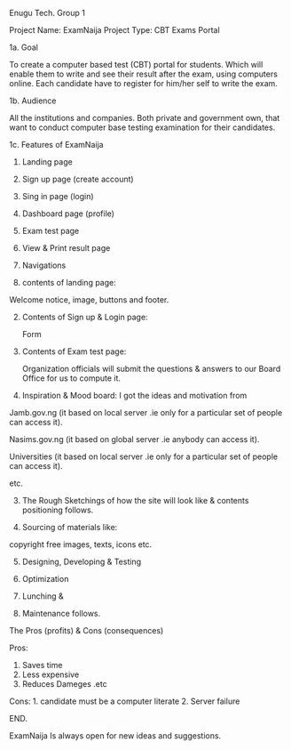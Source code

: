 Enugu Tech. Group 1

Project Name: ExamNaija
Project Type: CBT Exams Portal

1a. Goal

To create a computer based test (CBT) portal for students. Which will enable them to write and see their result after the exam, using computers online.
Each candidate have to register for him/her self to write the exam.

1b. Audience

All the institutions and companies.
Both private and government own, that want to conduct computer base testing examination for their candidates.

1c. Features of ExamNaija

1. Landing page
2. Sign up page (create account)
3. Sing in page (login)
4. Dashboard page (profile)
5. Exam test page
6. View & Print result page
7. Navigations

1. contents of landing page:

Welcome notice, image, buttons and footer.

2. Contents of Sign up & Login page:

    Form

3. Contents of Exam test page:

    Organization officials will submit the questions & answers to our Board Office for us to compute it.


2. Inspiration & Mood board: I got the ideas and motivation from

Jamb.gov.ng (it based on local server .ie only for a particular set of people can access it).

Nasims.gov.ng (it based on global server .ie anybody can access it).

Universities (it based on local server .ie only for a particular set of people can access it).

etc.

3. The Rough Sketchings of how the site will look like & contents positioning follows.

4. Sourcing of materials like:

copyright free images, texts, icons etc.

5. Designing, Developing & Testing

6. Optimization

7. Lunching &

8. Maintenance follows.



The Pros (profits) & Cons (consequences)

Pros:
  1. Saves time
  2. Less expensive
  3. Reduces Dameges .etc

Cons:
    1. candidate must be a computer literate
    2. Server failure

END.

ExamNaija Is always open for new ideas and suggestions.